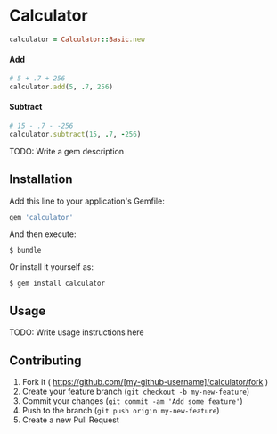 # Calculator
```ruby
calculator = Calculator::Basic.new
```
#### Add
```ruby
# 5 + .7 + 256
calculator.add(5, .7, 256)
```

#### Subtract
```ruby
# 15 - .7 - -256
calculator.subtract(15, .7, -256)
```

TODO: Write a gem description

## Installation

Add this line to your application's Gemfile:

```ruby
gem 'calculator'
```

And then execute:

    $ bundle

Or install it yourself as:

    $ gem install calculator

## Usage

TODO: Write usage instructions here

## Contributing

1. Fork it ( https://github.com/[my-github-username]/calculator/fork )
2. Create your feature branch (`git checkout -b my-new-feature`)
3. Commit your changes (`git commit -am 'Add some feature'`)
4. Push to the branch (`git push origin my-new-feature`)
5. Create a new Pull Request
